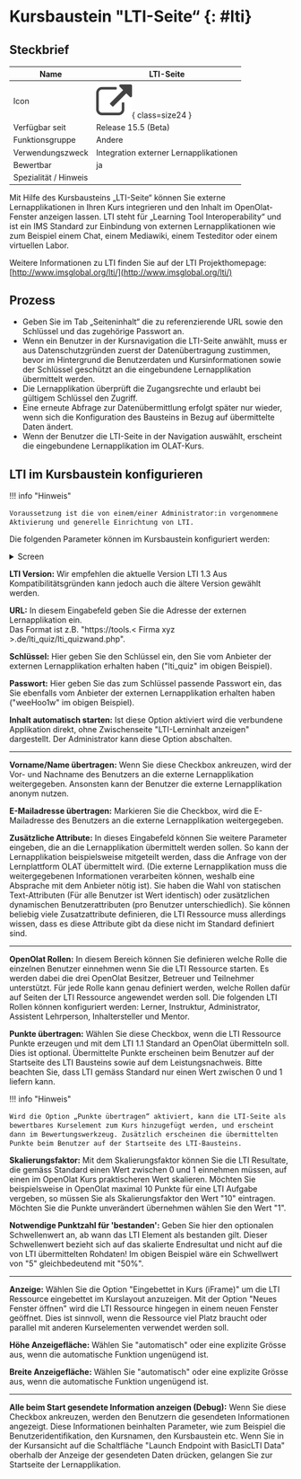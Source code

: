 # Kursbaustein "LTI-Seite“ {: #lti}


## Steckbrief

Name | LTI-Seite
---------|----------
Icon | ![LTI-Seite Icon](assets/basiclti.png){ class=size24  }
Verfügbar seit | Release 15.5 (Beta)
Funktionsgruppe | Andere
Verwendungszweck | Integration externer Lernapplikationen
Bewertbar | ja
Spezialität / Hinweis |



Mit Hilfe des Kursbausteins „LTI-Seite“ können Sie externe Lernapplikationen
in Ihren Kurs integrieren und den Inhalt im OpenOlat-Fenster anzeigen lassen.
LTI steht für „Learning Tool Interoperability“ und ist ein IMS Standard zur
Einbindung von externen Lernapplikationen wie zum Beispiel einem Chat, einem
Mediawiki, einem Testeditor oder einem virtuellen Labor.

Weitere Informationen zu LTI finden Sie auf der LTI Projekthomepage: [http://www.imsglobal.org/lti/](http://www.imsglobal.org/lti/)

## Prozess

* Geben Sie im Tab „Seiteninhalt“ die zu referenzierende URL sowie den Schlüssel
und das zugehörige Passwort an. 
* Wenn ein Benutzer in der Kursnavigation die LTI-Seite anwählt, muss er aus Datenschutzgründen zuerst der Datenübertragung zustimmen, bevor im Hintergrund die Benutzerdaten und Kursinformationen sowie der Schlüssel geschützt an die eingebundene Lernapplikation übermittelt
werden. 
* Die Lernapplikation überprüft die Zugangsrechte und erlaubt bei gültigem Schlüssel den Zugriff. 
* Eine erneute Abfrage zur Datenübermittlung erfolgt später nur wieder, wenn sich die Konfiguration des Bausteins in Bezug auf übermittelte Daten ändert.
* Wenn der Benutzer die LTI-Seite in der Navigation auswählt, erscheint die
eingebundene Lernapplikation im OLAT-Kurs.

  
## LTI im Kursbaustein konfigurieren

!!! info "Hinweis"

    Voraussetzung ist die von einem/einer Administrator:in vorgenommene Aktivierung und generelle Einrichtung von LTI.

Die folgenden Parameter können im Kursbaustein konfiguriert werden:

<details>
    <summary>Screen</summary>
	<img src="../assets/course_element_lti_page_content_v1_de.png" />
</details>

**LTI Version:** Wir empfehlen die aktuelle Version LTI 1.3 Aus Kompatibilitätsgründen kann jedoch auch die ältere Version gewählt werden. 

**URL:** In diesem Eingabefeld geben Sie die Adresse der externen
Lernapplikation ein.<br> Das Format ist z.B. "https://tools.< Firma xyz >.de/lti_quiz/lti_quizwand.php".

**Schlüssel:** Hier geben Sie den Schlüssel ein, den Sie vom Anbieter der
externen Lernapplikation erhalten haben ("lti_quiz" im obigen Beispiel).

**Passwort:** Hier geben Sie das zum Schlüssel passende Passwort ein, das Sie
ebenfalls vom Anbieter der externen Lernapplikation erhalten haben ("weeHoo1w"
im obigen Beispiel).

**Inhalt automatisch starten:** Ist diese Option aktiviert wird die
verbundene Applikation direkt, ohne Zwischenseite "LTI-Lerninhalt anzeigen"
dargestellt. Der Administrator kann diese Option abschalten.

* * *

**Vorname/Name übertragen:** Wenn Sie diese Checkbox ankreuzen, wird der Vor-
und Nachname des Benutzers an die externe Lernapplikation weitergegeben.
Ansonsten kann der Benutzer die externe Lernapplikation anonym nutzen.

**E-Mailadresse übertragen:** Markieren Sie die Checkbox, wird die
E-Mailadresse des Benutzers an die externe Lernapplikation weitergegeben.

**Zusätzliche Attribute:** In dieses Eingabefeld können Sie weitere
Parameter eingeben, die an die Lernapplikation übermittelt werden sollen. So
kann der Lernapplikation beispielsweise mitgeteilt werden, dass die Anfrage
von der Lernplattform OLAT übermittelt wird. (Die externe Lernapplikation muss
die weitergegebenen Informationen verarbeiten können, weshalb eine Absprache
mit dem Anbieter nötig ist). Sie haben die Wahl von statischen Text-Attributen
(Für alle Benutzer ist Wert identisch) oder zusätzlichen dynamischen
Benutzerattributen (pro Benutzer unterschiedlich). Sie können beliebig viele
Zusatzattribute definieren, die LTI Ressource muss allerdings wissen, dass es
diese Attribute gibt da diese nicht im Standard definiert sind.

* * *

**OpenOlat Rollen:** In diesem Bereich können Sie definieren welche Rolle
die einzelnen Benutzer einnehmen wenn Sie die LTI Ressource starten. Es werden
dabei die drei OpenOlat Besitzer, Betreuer und Teilnehmer unterstützt. Für
jede Rolle kann genau definiert werden, welche Rollen dafür auf Seiten der LTI
Ressource angewendet werden soll. Die folgenden LTI Rollen können konfiguriert
werden: Lerner, Instruktur, Administrator, Assistent Lehrperson,
Inhaltersteller und Mentor. 

**Punkte übertragen:** Wählen Sie diese Checkbox, wenn die LTI Ressource
Punkte erzeugen und mit dem LTI 1.1 Standard an OpenOlat übermitteln soll.
Dies ist optional. Übermittelte Punkte erscheinen beim Benutzer auf der
Startseite des LTI Bausteins sowie auf dem Leistungsnachweis. Bitte beachten
Sie, dass LTI gemäss Standard nur einen Wert zwischen 0 und 1 liefern kann.


!!! info "Hinweis"

    Wird die Option „Punkte übertragen“ aktiviert, kann die LTI-Seite als bewertbares Kurselement zum Kurs hinzugefügt werden, und erscheint dann im Bewertungswerkzeug. Zusätzlich erscheinen die übermittelten Punkte beim Benutzer auf der Startseite des LTI-Bausteins.


**Skalierungsfaktor:** Mit dem Skalierungsfaktor können Sie die LTI
Resultate, die gemäss Standard einen Wert zwischen 0 und 1 einnehmen müssen,
auf einen im OpenOlat Kurs praktischeren Wert skalieren. Möchten Sie
beispielsweise in OpenOlat maximal 10 Punkte für eine LTI Aufgabe vergeben, so
müssen Sie als Skalierungsfaktor den Wert "10" eintragen. Möchten Sie die
Punkte unverändert übernehmen wählen Sie den Wert "1".

**Notwendige Punktzahl für 'bestanden':** Geben Sie hier den optionalen
Schwellenwert an, ab wann das LTI Element als bestanden gilt. Dieser
Schwellenwert bezieht sich auf das skalierte Endresultat und nicht auf die von
LTI übermittelten Rohdaten! Im obigen Beispiel wäre ein Schwellwert von "5"
gleichbedeutend mit "50%".

* * *

**Anzeige:** Wählen Sie die Option "Eingebettet in Kurs (iFrame)" um die LTI
Ressource eingebettet im Kurslayout anzuzeigen. Mit der Option "Neues Fenster
öffnen" wird die LTI Ressource hingegen in einem neuen Fenster geöffnet. Dies
ist sinnvoll, wenn die Ressource viel Platz braucht oder parallel mit anderen
Kurselementen verwendet werden soll.

**Höhe Anzeigefläche:** Wählen Sie "automatisch" oder eine explizite Grösse
aus, wenn die automatische Funktion ungenügend ist.

**Breite Anzeigefläche:** Wählen Sie "automatisch" oder eine explizite
Grösse aus, wenn die automatische Funktion ungenügend ist.

* * *

**Alle beim Start gesendete Information anzeigen (Debug):** Wenn Sie diese
Checkbox ankreuzen, werden den Benutzern die gesendeten Informationen
angezeigt. Diese Informationen beinhalten Parameter, wie zum Beispiel die
Benutzeridentifikation, den Kursnamen, den Kursbaustein etc. Wenn Sie in
der Kursansicht auf die Schaltfläche "Launch Endpoint with BasicLTI Data"
oberhalb der Anzeige der gesendeten Daten drücken, gelangen Sie zur Startseite
der Lernapplikation.
